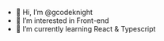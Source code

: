 - 👋 Hi, I’m @gcodeknight
- 👀 I’m interested in Front-end
- 🌱 I’m currently learning React & Typescript

<!---
gcodeknight/gcodeknight is a ✨ special ✨ repository because its `README.md` (this file) appears on your GitHub profile.
You can click the Preview link to take a look at your changes.
--->

